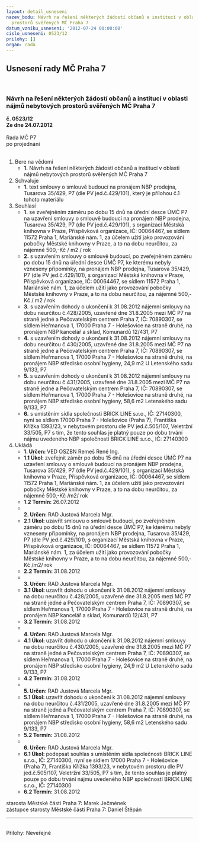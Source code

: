 ```yaml
---
layout: detail_usneseni
nazev_bodu: Návrh na řešení některých žádostí občanů a institucí v oblasti nájmů nebytových
  prostorů svěřených MČ Praha 7
datum_vzniku_usneseni: '2012-07-24 00:00:00'
cislo_usneseni: 0523/12
prilohy: []
organ: rada
---
```

<div id="ucUsn_pList" class="usn">
	<span><h2>Usnesení rady MČ Praha 7 </h2>
<br></span><div class="standBody">
<span><h3>Návrh na řešení některých žádostí občanů a institucí v oblasti nájmů nebytových prostorů svěřených MČ Praha 7</h3></span><div class="center">
		<strong>č. 0523/12</strong><br>
	</div>
<div class="center">
		<strong>Ze dne 24.07.2012</strong><br><br>
	</div>Rada MČ P7<br> po projednání<br><br><ol>
<li>Bere na vědomí<ul><li>
<strong>1.</strong> Návrh na řešení některých žádostí občanů a institucí v oblasti nájmů nebytových prostorů svěřených MČ Praha 7</li></ul>
</li>
<li>Schvaluje<ul><li>
<strong>1.</strong> text smlouvy o smlouvě budoucí na pronájem NBP prodejna, Tusarova 35/429, P7 (dle PV jed.č.429/101), který je přílohou č.1 tohoto materiálu</li></ul>
</li>
<li>Souhlasí<ul>
<li>
<strong>1.</strong> se zveřejněním záměru po dobu 15 dnů na úřední desce ÚMČ P7 na uzavření smlouvy o smlouvě budoucí na pronájem NBP prodejna, Tusarova 35/429, P7 (dle PV jed.č.429/101), s organizací Městská knihovna v Praze, Příspěvková organizace, IČ: 00064467, se sídlem 11572 Praha 1, Mariánské nám. 1, za účelem užití jako provozování pobočky Městské knihovny v Praze, a to na dobu neurčitou, za nájemné 500,-Kč / m2 / rok</li>
<li>
<strong>2.</strong> s uzavřením smlouvy o smlouvě budoucí, po zveřejněném záměru po dobu 15 dnů na úřední desce ÚMČ P7, ke kterému nebyly vzneseny připomínky, na pronájem NBP prodejna, Tusarova 35/429, P7 (dle PV jed.č.429/101), s organizací Městská knihovna v Praze, Příspěvková organizace, IČ: 00064467, se sídlem 11572 Praha 1, Mariánské nám. 1, za účelem užití jako provozování pobočky Městské knihovny v Praze, a to na dobu neurčitou, za nájemné 500,-Kč / m2 / rok</li>
<li>
<strong>3.</strong> s uzavřením dohody o ukončení k 31.08.2012 nájemní smlouvy na dobu neurčitou č.428/2005, uzavřené dne 31.8.2005 mezi MČ P7 na straně jedné a Pečovatelským centrem Praha 7, IČ: 70890307, se sídlem Heřmanova 1, 17000 Praha 7 - Holešovice na straně druhé, na pronájem NBP kancelář a sklad, Komunardů 12/431, P7</li>
<li>
<strong>4.</strong> s uzavřením dohody o ukončení k 31.08.2012 nájemní smlouvy na dobu neurčitou č.430/2005, uzavřené dne 31.8.2005 mezi MČ P7 na straně jedné a Pečovatelským centrem Praha 7, IČ: 70890307, se sídlem Heřmanova 1, 17000 Praha 7 - Holešovice na straně druhé, na pronájem NBP středisko osobní hygieny, 24,9 m2  U Letenského sadu 9/133, P7</li>
<li>
<strong>5.</strong> s uzavřením dohody o ukončení k 31.08.2012 nájemní smlouvy na dobu neurčitou č.431/2005, uzavřené dne 31.8.2005 mezi MČ P7 na straně jedné a Pečovatelským centrem Praha 7, IČ: 70890307, se sídlem Heřmanova 1, 17000 Praha 7 - Holešovice na straně druhé, na pronájem NBP středisko osobní hygieny, 58,6 m2  Letenského sadu 9/133, P7</li>
<li>
<strong>6.</strong> s umístěním sídla společnosti BRICK LINE s.r.o., IČ: 27140300, nyní se sídlem 17000 Praha 7 - Holešovice (Praha 7), Františka Křížka 1393/23, v nebytovém prostoru dle PV jed.č.505/107, Veletržní 33/505, P7 s tím, že tento souhlas je platný pouze po dobu trvání nájmu uvedeného NBP společností BRICK LINE s.r.o., IČ: 27140300</li>
</ul>
</li>
<li>Ukládá<ul>
<li>
<strong>1. Určen: </strong>VED OSZBN Remeš René Ing.</li>
<li>
<strong>1.1 Úkol: </strong>zveřejnit záměr po dobu 15 dnů na úřední desce ÚMČ P7 na uzavření smlouvy o smlouvě budoucí na pronájem NBP prodejna, Tusarova 35/429, P7 (dle PV jed.č.429/101), s organizací Městská knihovna v Praze, Příspěvková organizace, IČ: 00064467, se sídlem 11572 Praha 1, Mariánské nám. 1, za účelem užití jako provozování pobočky Městské knihovny v Praze, a to na dobu neurčitou, za nájemné 500,-Kč /m2/ rok</li>
<li>
<strong>1.2 Termín: </strong>26.07.2012</li>
<li>
<strong><br>2. Určen: </strong>RAD Justová Marcela Mgr.</li>
<li>
<strong>2.1 Úkol: </strong>uzavřít smlouvu o smlouvě budoucí, po zveřejněném záměru po dobu 15 dnů na úřední desce ÚMČ P7, ke kterému nebyly vzneseny připomínky, na pronájem NBP prodejna, Tusarova 35/429, P7 (dle PV jed.č.429/101), s organizací Městská knihovna v Praze, Příspěvková organizace, IČ: 00064467, se sídlem 11572 Praha 1, Mariánské nám. 1, za účelem užití jako provozování pobočky Městské knihovny v Praze, a to na dobu neurčitou, za nájemné 500,-Kč /m2/ rok</li>
<li>
<strong>2.2 Termín: </strong>31.08.2012</li>
<li>
<strong><br>3. Určen: </strong>RAD Justová Marcela Mgr.</li>
<li>
<strong>3.1 Úkol: </strong>uzavřít dohodu o ukončení k 31.08.2012 nájemní smlouvy na dobu neurčitou č.428/2005, uzavřené dne 31.8.2005 mezi MČ P7 na straně jedné a Pečovatelským centrem Praha 7, IČ: 70890307, se sídlem Heřmanova 1, 17000 Praha 7 - Holešovice na straně druhé, na pronájem NBP kancelář a sklad, Komunardů 12/431, P7</li>
<li>
<strong>3.2 Termín: </strong>31.08.2012</li>
<li>
<strong><br>4. Určen: </strong>RAD Justová Marcela Mgr.</li>
<li>
<strong>4.1 Úkol: </strong>uzavřít dohodu o ukončení k 31.08.2012 nájemní smlouvy na dobu neurčitou č.430/2005, uzavřené dne 31.8.2005 mezi MČ P7 na straně jedné a Pečovatelským centrem Praha 7, IČ: 70890307, se sídlem Heřmanova 1, 17000 Praha 7 - Holešovice na straně druhé, na pronájem NBP středisko osobní hygieny, 24,9 m2  U Letenského sadu 9/133, P7</li>
<li>
<strong>4.2 Termín: </strong>31.08.2012</li>
<li>
<strong><br>5. Určen: </strong>RAD Justová Marcela Mgr.</li>
<li>
<strong>5.1 Úkol: </strong>uzavřít dohodu o ukončení k 31.08.2012 nájemní smlouvy na dobu neurčitou č.431/2005, uzavřené dne 31.8.2005 mezi MČ P7 na straně jedné a Pečovatelským centrem Praha 7, IČ: 70890307, se sídlem Heřmanova 1, 17000 Praha 7 - Holešovice na straně druhé, na pronájem NBP středisko osobní hygieny, 58,6 m2  Letenského sadu 9/133, P7</li>
<li>
<strong>5.2 Termín: </strong>31.08.2012</li>
<li>
<strong><br>6. Určen: </strong>RAD Justová Marcela Mgr.</li>
<li>
<strong>6.1 Úkol: </strong>podepsat souhlas s umístěním sídla společnosti BRICK LINE s.r.o.,  IČ: 27140300, nyní se sídlem 17000 Praha 7 - Holešovice (Praha 7), Františka Křížka 1393/23, v nebytovém prostoru dle PV jed.č.505/107, Veletržní 33/505, P7 s tím, že tento souhlas je platný pouze po dobu trvání nájmu uvedeného NBP společností BRICK LINE s.r.o., IČ: 27140300</li>
<li>
<strong>6.2 Termín: </strong>31.08.2012</li>
</ul>
</li>
</ol>starosta Městské části Praha 7: Marek Ječmének<br>zástupce starosty Městské části Praha 7: Daniel Štěpán <hr>
<br>Přílohy: Neveřejné</div>
</div>